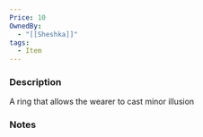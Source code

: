 ```yaml
---
Price: 10
OwnedBy:
  - "[[Sheshka]]"
tags:
  - Item
---
```


### Description
A ring that allows the wearer to cast minor illusion

### Notes

